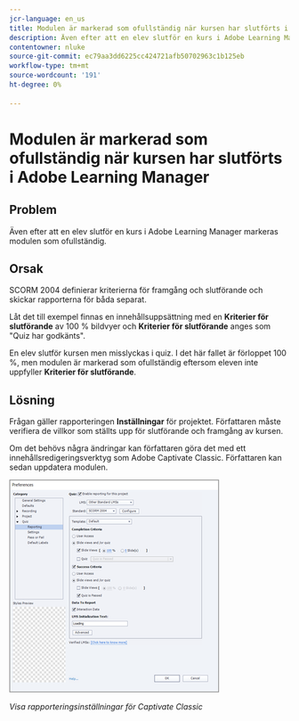 ```yaml
---
jcr-language: en_us
title: Modulen är markerad som ofullständig när kursen har slutförts i Adobe Learning Manager
description: Även efter att en elev slutför en kurs i Adobe Learning Manager markeras modulen som ofullständig.
contentowner: nluke
source-git-commit: ec79aa3dd6225cc424721afb50702963c1b125eb
workflow-type: tm+mt
source-wordcount: '191'
ht-degree: 0%

---
```




# Modulen är markerad som ofullständig när kursen har slutförts i Adobe Learning Manager

## Problem

Även efter att en elev slutför en kurs i Adobe Learning Manager markeras modulen som ofullständig.

## Orsak

SCORM 2004 definierar kriterierna för framgång och slutförande och skickar rapporterna för båda separat.

Låt det till exempel finnas en innehållsuppsättning med en **Kriterier för slutförande** av 100 % bildvyer och **Kriterier för slutförande** anges som &quot;Quiz har godkänts&quot;.

En elev slutför kursen men misslyckas i quiz. I det här fallet är förloppet 100 %, men modulen är markerad som ofullständig eftersom eleven inte uppfyller **Kriterier för slutförande**.

## Lösning

Frågan gäller rapporteringen **Inställningar** för projektet. Författaren måste verifiera de villkor som ställts upp för slutförande och framgång av kursen.

Om det behövs några ändringar kan författaren göra det med ett innehållsredigeringsverktyg som Adobe Captivate Classic. Författaren kan sedan uppdatera modulen.

![](assets/scorm.png)

*Visa rapporteringsinställningar för Captivate Classic*
